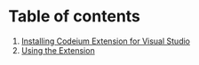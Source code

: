 # Table of contents
1. [Installing Codeium Extension for Visual Studio](installing.md)
2. [Using the Extension](using.md)